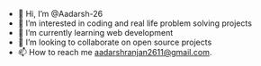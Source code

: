- 👋 Hi, I’m @Aadarsh-26
- 👀 I’m interested in coding and real life problem solving projects 
- 🌱 I’m currently learning web development 
- 💞️ I’m looking to collaborate on open source projects
- 📫 How to reach me aadarshranjan2611@gmail.com.

<!---
Aadarsh-26/Aadarsh-26 is a ✨ special ✨ repository because its `README.md` (this file) appears on your GitHub profile.
You can click the Preview link to take a look at your changes.
--->
